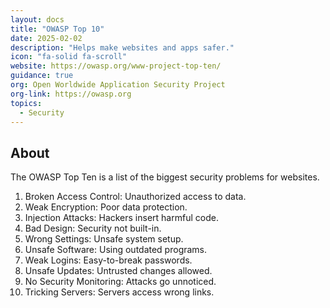 ```yaml
---
layout: docs
title: "OWASP Top 10"
date: 2025-02-02
description: "Helps make websites and apps safer."
icon: "fa-solid fa-scroll"
website: https://owasp.org/www-project-top-ten/
guidance: true
org: Open Worldwide Application Security Project
org-link: https://owasp.org
topics:
  - Security
---
```


## About

The OWASP Top Ten is a list of the biggest security problems for websites.  

1. Broken Access Control: Unauthorized access to data.  
2. Weak Encryption: Poor data protection.  
3. Injection Attacks: Hackers insert harmful code.  
4. Bad Design: Security not built-in.  
5. Wrong Settings: Unsafe system setup.  
6. Unsafe Software: Using outdated programs.  
7. Weak Logins: Easy-to-break passwords.  
8. Unsafe Updates: Untrusted changes allowed.  
9. No Security Monitoring: Attacks go unnoticed.  
10. Tricking Servers: Servers access wrong links.  